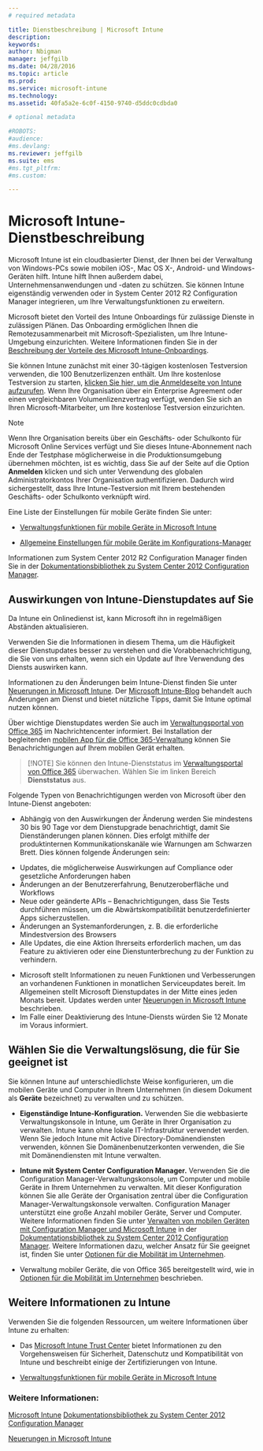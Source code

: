 ```yaml
---
# required metadata

title: Dienstbeschreibung | Microsoft Intune
description:
keywords:
author: Nbigman
manager: jeffgilb
ms.date: 04/28/2016
ms.topic: article
ms.prod:
ms.service: microsoft-intune
ms.technology:
ms.assetid: 40fa5a2e-6c0f-4150-9740-d5ddc0cdbda0

# optional metadata

#ROBOTS:
#audience:
#ms.devlang:
ms.reviewer: jeffgilb
ms.suite: ems
#ms.tgt_pltfrm:
#ms.custom:

---
```


# Microsoft Intune-Dienstbeschreibung

Microsoft Intune ist ein cloudbasierter Dienst, der Ihnen bei der Verwaltung von Windows-PCs sowie mobilen iOS-, Mac OS X-, Android- und Windows-Geräten hilft. Intune hilft Ihnen außerdem dabei, Unternehmensanwendungen und -daten zu schützen. Sie können Intune eigenständig verwenden oder in System Center 2012 R2 Configuration Manager integrieren, um Ihre Verwaltungsfunktionen zu erweitern.

Microsoft bietet den Vorteil des Intune Onboardings für zulässige Dienste in zulässigen Plänen. Das Onboarding ermöglichen Ihnen die Remotezusammenarbeit mit Microsoft-Spezialisten, um Ihre Intune-Umgebung einzurichten. Weitere Informationen finden Sie in der [Beschreibung der Vorteile des Microsoft Intune-Onboardings](http://go.microsoft.com/fwlink/?LinkId=619281).

Sie können Intune zunächst mit einer 30-tägigen kostenlosen Testversion verwenden, die 100 Benutzerlizenzen enthält. Um Ihre kostenlose Testversion zu starten, [klicken Sie hier, um die Anmeldeseite von Intune aufzurufen](http://www.microsoft.com/en-us/server-cloud/products/microsoft-intune/). Wenn Ihre Organisation über ein Enterprise Agreement oder einen vergleichbaren Volumenlizenzvertrag verfügt, wenden Sie sich an Ihren Microsoft-Mitarbeiter, um Ihre kostenlose Testversion einzurichten.

> [!NOTE]
> Wenn Ihre Organisation bereits über ein Geschäfts- oder Schulkonto für Microsoft Online Services verfügt und Sie dieses Intune-Abonnement nach Ende der Testphase möglicherweise in die Produktionsumgebung übernehmen möchten, ist es wichtig, dass Sie auf der Seite auf die Option **Anmelden** klicken und sich unter Verwendung des globalen Administratorkontos Ihrer Organisation authentifizieren. Dadurch wird sichergestellt, dass Ihre Intune-Testversion mit Ihrem bestehenden Geschäfts- oder Schulkonto verknüpft wird.

Eine Liste der Einstellungen für mobile Geräte finden Sie unter:

-   [Verwaltungsfunktionen für mobile Geräte in Microsoft Intune](mobile-device-management-capabilities-in-microsoft-intune.md)

-   [Allgemeine Einstellungen für mobile Geräte im Konfigurations-Manager](https://technet.microsoft.com/en-us/library/dn376523.aspx)

Informationen zum System Center 2012 R2 Configuration Manager finden Sie in der [Dokumentationsbibliothek zu System Center 2012 Configuration Manager](https://technet.microsoft.com/library/gg682041.aspx).

## Auswirkungen von Intune-Dienstupdates auf Sie
Da Intune ein Onlinedienst ist, kann Microsoft ihn in regelmäßigen Abständen aktualisieren.

Verwenden Sie die Informationen in diesem Thema, um die Häufigkeit dieser Dienstupdates besser zu verstehen und die Vorabbenachrichtigung, die Sie von uns erhalten, wenn sich ein Update auf Ihre Verwendung des Diensts auswirken kann.

Informationen zu den Änderungen beim Intune-Dienst finden Sie unter [Neuerungen in Microsoft Intune](/intune/deploy-use/Whats-new-in-microsoft-intune.md). Der [Microsoft Intune-Blog](http://blogs.technet.com/b/microsoftintune/) behandelt auch Änderungen am Dienst und bietet nützliche Tipps, damit Sie Intune optimal nutzen können.

Über wichtige Dienstupdates werden Sie auch im [Verwaltungsportal von Office 365](https://portal.office.com/Admin/Default.aspx) im Nachrichtencenter informiert. Bei Installation der begleitenden [mobilen App für die Office 365-Verwaltung](https://support.office.com/en-us/article/Office-365-Admin-Mobile-App-e16f6421-2a1a-4142-bf9d-9846600a060a) können Sie Benachrichtigungen auf Ihrem mobilen Gerät erhalten.

> [!NOTE] Sie können den Intune-Dienststatus im [Verwaltungsportal von Office 365](https://portal.office.com/Admin/Default.aspx) überwachen. Wählen Sie im linken Bereich **Dienststatus** aus.  

Folgende Typen von Benachrichtigungen werden von Microsoft über den Intune-Dienst angeboten:
-   Abhängig von den Auswirkungen der Änderung werden Sie mindestens 30 bis 90 Tage vor dem Dienstupgrade benachrichtigt, damit Sie Dienständerungen planen können. Dies erfolgt mithilfe der produktinternen Kommunikationskanäle wie Warnungen am Schwarzen Brett. Dies können folgende Änderungen sein:
* Updates, die möglicherweise Auswirkungen auf Compliance oder gesetzliche Anforderungen haben
* Änderungen an der Benutzererfahrung, Benutzeroberfläche und Workflows
* Neue oder geänderte APIs – Benachrichtigungen, dass Sie Tests durchführen müssen, um die Abwärtskompatibilität benutzerdefinierter Apps sicherzustellen.
* Änderungen an Systemanforderungen, z. B. die erforderliche Mindestversion des Browsers
* Alle Updates, die eine Aktion Ihrerseits erforderlich machen, um das Feature zu aktivieren oder eine Dienstunterbrechung zu der Funktion zu verhindern.
-   Microsoft stellt Informationen zu neuen Funktionen und Verbesserungen an vorhandenen Funktionen in monatlichen Serviceupdates bereit. Im Allgemeinen stellt Microsoft Dienstupdates in der Mitte eines jeden Monats bereit. Updates werden unter [Neuerungen in Microsoft Intune](/intune/deploy-use/whats-new-in-microsoft-intune.md) beschrieben.
-   Im Falle einer Deaktivierung des Intune-Diensts würden Sie 12 Monate im Voraus informiert.

## Wählen Sie die Verwaltungslösung, die für Sie geeignet ist
Sie können Intune auf unterschiedlichste Weise konfigurieren, um die mobilen Geräte und Computer in Ihrem Unternehmen (in diesem Dokument als **Geräte** bezeichnet) zu verwalten und zu schützen.

-   **Eigenständige Intune-Konfiguration.** Verwenden Sie die webbasierte Verwaltungskonsole in Intune, um Geräte in Ihrer Organisation zu verwalten. Intune kann ohne lokale IT-Infrastruktur verwendet werden. Wenn Sie jedoch Intune mit Active Directory-Domänendiensten verwenden, können Sie Domänenbenutzerkonten verwenden, die Sie mit Domänendiensten mit Intune verwalten.

-   **Intune mit System Center Configuration Manager.** Verwenden Sie die Configuration Manager-Verwaltungskonsole, um Computer und mobile Geräte in Ihrem Unternehmen zu verwalten. Mit dieser Konfiguration können Sie alle Geräte der Organisation zentral über die Configuration Manager-Verwaltungskonsole verwalten. Configuration Manager unterstützt eine große Anzahl mobiler Geräte, Server und Computer. Weitere Informationen finden Sie unter [Verwalten von mobilen Geräten mit Configuration Manager und Microsoft Intune](http://go.microsoft.com/fwlink/?LinkID=271118) in der [Dokumentationsbibliothek zu System Center 2012 Configuration Manager](https://technet.microsoft.com/library/gg682041.aspx).  Weitere Informationen dazu, welcher Ansatz für Sie geeignet ist, finden Sie unter [Optionen für die Mobilität im Unternehmen](/intune/plan-design/ways-to-do-enterprise-mobility.md).

-   Verwaltung mobiler Geräte, die von Office 365 bereitgestellt wird, wie in [Optionen für die Mobilität im Unternehmen](/intune/plan-design/ways-to-do-enterprise-mobility.md) beschrieben.

## Weitere Informationen zu Intune
Verwenden Sie die folgenden Ressourcen, um weitere Informationen über Intune zu erhalten:

-   Das [Microsoft Intune Trust Center](http://www.microsoft.com/en-us/server-cloud/products/intune-trust-center/) bietet Informationen zu den Vorgehensweisen für Sicherheit, Datenschutz und Kompatibilität von Intune und beschreibt einige der Zertifizierungen von Intune.

-   [Verwaltungsfunktionen für mobile Geräte in Microsoft Intune](/intune/understand-explore/mobile-device-management-capabilities-in-microsoft-intune.md)

### Weitere Informationen:
[Microsoft Intune](https://docs.microsoft.com/intune/)
[Dokumentationsbibliothek zu System Center 2012 Configuration Manager](https://technet.microsoft.com/library/gg682041.aspx)

[Neuerungen in Microsoft Intune](/intune/deploy-use/whats-new-in-microsoft-intune.md)


<!--HONumber=May16_HO3-->


